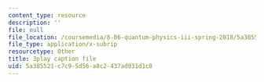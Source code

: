 ```yaml
---
content_type: resource
description: ''
file: null
file_location: /coursemedia/8-06-quantum-physics-iii-spring-2018/5a385521c7c95d56a8c2437ad031d1c0_BkCyJ6Nr7qU.vtt
file_type: application/x-subrip
resourcetype: Other
title: 3play caption file
uid: 5a385521-c7c9-5d56-a8c2-437ad031d1c0
---
```


